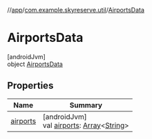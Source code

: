 //[app](../../../index.md)/[com.example.skyreserve.util](../index.md)/[AirportsData](index.md)

# AirportsData

[androidJvm]\
object [AirportsData](index.md)

## Properties

| Name | Summary |
|---|---|
| [airports](airports.md) | [androidJvm]<br>val [airports](airports.md): [Array](https://kotlinlang.org/api/latest/jvm/stdlib/kotlin/-array/index.html)&lt;[String](https://kotlinlang.org/api/latest/jvm/stdlib/kotlin/-string/index.html)&gt; |
